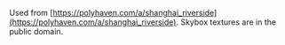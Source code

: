 Used from [https://polyhaven.com/a/shanghai_riverside](https://polyhaven.com/a/shanghai_riverside). Skybox textures are in the public domain.